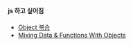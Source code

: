 #### js 하고 싶어짐

- [Object 복습](./js_object.md)
- [Mixing Data & Functions With Objects](./MinxingDataFunction.md)
